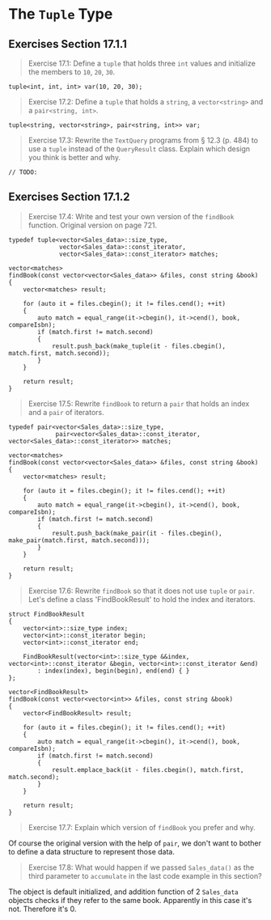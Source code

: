 The `Tuple` Type
================

Exercises Section 17.1.1
------------------------
>Exercise 17.1: Define a `tuple` that holds three `int` values and initialize the members to `10`, `20`, `30`.
```
tuple<int, int, int> var(10, 20, 30);
```

>Exercise 17.2: Define a `tuple` that holds a `string`, a `vector<string>` and a `pair<string, int>`.
```
tuple<string, vector<string>, pair<string, int>> var;
```

>Exercise 17.3: Rewrite the `TextQuery` programs from § 12.3 (p. 484) to use a `tuple` instead of the `QueryResult` class. Explain which design you think is better and why.
```
// TODO:
```

Exercises Section 17.1.2
------------------------
>Exercise 17.4: Write and test your own version of the `findBook` function.
Original version on page 721.
```
typedef tuple<vector<Sales_data>::size_type,
              vector<Sales_data>::const_iterator,
              vector<Sales_data>::const_iterator> matches;

vector<matches>
findBook(const vector<vector<Sales_data>> &files, const string &book)
{
    vector<matches> result;
    
    for (auto it = files.cbegin(); it != files.cend(); ++it)
    {
        auto match = equal_range(it->cbegin(), it->cend(), book, compareIsbn);
        if (match.first != match.second)
        {
            result.push_back(make_tuple(it - files.cbegin(), match.first, match.second));
        }
    }
    
    return result;
}
```

>Exercise 17.5: Rewrite `findBook` to return a `pair` that holds an index and a `pair` of iterators.
```
typedef pair<vector<Sales_data>::size_type,
             pair<vector<Sales_data>::const_iterator, vector<Sales_data>::const_iterator>> matches;

vector<matches>
findBook(const vector<vector<Sales_data>> &files, const string &book)
{
    vector<matches> result;
    
    for (auto it = files.cbegin(); it != files.cend(); ++it)
    {
        auto match = equal_range(it->cbegin(), it->cend(), book, compareIsbn);
        if (match.first != match.second)
        {
            result.push_back(make_pair(it - files.cbegin(), make_pair(match.first, match.second)));
        }
    }
    
    return result;
}
```

>Exercise 17.6: Rewrite `findBook` so that it does not use `tuple` or `pair`.
Let's define a class 'FindBookResult' to hold the index and iterators.
```
struct FindBookResult
{
	vector<int>::size_type index;
	vector<int>::const_iterator begin;
	vector<int>::const_iterator end;

	FindBookResult(vector<int>::size_type &&index, vector<int>::const_iterator &begin, vector<int>::const_iterator &end)
		: index(index), begin(begin), end(end) { }
};

vector<FindBookResult>
findBook(const vector<vector<int>> &files, const string &book)
{
	vector<FindBookResult> result;

	for (auto it = files.cbegin(); it != files.cend(); ++it)
	{
		auto match = equal_range(it->cbegin(), it->cend(), book, compareIsbn);
		if (match.first != match.second)
		{
			result.emplace_back(it - files.cbegin(), match.first, match.second);
		}
	}

	return result;
}
```

>Exercise 17.7: Explain which version of `findBook` you prefer and why.

Of course the original version with the help of `pair`, we don't want to bother to define a data structure to represent those data.

>Exercise 17.8: What would happen if we passed `Sales_data()` as the third parameter to `accumulate` in the last code example in this section?

The object is default initialized, and addition function of 2 `Sales_data` objects checks if they refer to the same book. Apparently in this case it's not. Therefore it's 0.

